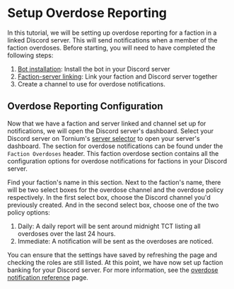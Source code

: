 # Setup Overdose Reporting
In this tutorial, we will be setting up overdose reporting for a faction in a linked Discord server. This will send notifications when a member of the faction overdoses. Before starting, you will need to have completed the following steps:
1. [Bot installation](discord-server-installation.md): Install the bot in your Discord server
2. [Faction-server linking](discord-server-link.md): Link your faction and Discord server together
3. Create a channel to use for overdose notifications.

## Overdose Reporting Configuration
Now that we have a faction and server linked and channel set up for notifications, we will open the Discord server's dashboard. Select your Discord server on Tornium's [server selector](https://tornium.com/bot/dashboard) to open your server's dashboard. The section for overdose notifications can be found under the `Faction Overdoses` header. This faction overdose section contains all the configuration options for overdose notifications for factions in your Discord server.

Find your faction's name in this section. Next to the faction's name, there will be two select boxes for the overdose channel and the overdose policy respectively. In the first select box, choose the Discord channel you'd previously created. And in the second select box, choose one of the two policy options:
1. Daily: A daily report will be sent around midnight TCT listing all overdoses over the last 24 hours.
2. Immediate: A notification will be sent as the overdoses are noticed.

You can ensure that the settings have saved by refreshing the page and checking the roles are still listed. At this point, we have now set up faction banking for your Discord server. For more information, see the [overdose notification reference](../reference/bot-overdose.md) page.
